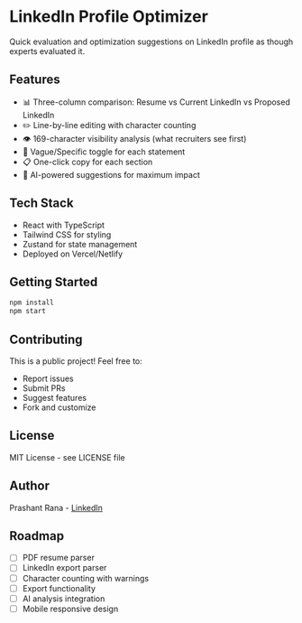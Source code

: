 # LinkedIn Profile Optimizer

Quick evaluation and optimization suggestions on LinkedIn profile as though experts evaluated it.

## Features

- 📊 Three-column comparison: Resume vs Current LinkedIn vs Proposed LinkedIn
- ✏️ Line-by-line editing with character counting
- 👁️ 169-character visibility analysis (what recruiters see first)
- 🎯 Vague/Specific toggle for each statement
- 📋 One-click copy for each section
- 🤖 AI-powered suggestions for maximum impact

## Tech Stack

- React with TypeScript
- Tailwind CSS for styling
- Zustand for state management
- Deployed on Vercel/Netlify

## Getting Started

```bash
npm install
npm start
```

## Contributing

This is a public project! Feel free to:
- Report issues
- Submit PRs
- Suggest features
- Fork and customize

## License

MIT License - see LICENSE file

## Author

Prashant Rana - [LinkedIn](https://www.linkedin.com/in/prashant-rana/)

## Roadmap

- [ ] PDF resume parser
- [ ] LinkedIn export parser
- [ ] Character counting with warnings
- [ ] Export functionality
- [ ] AI analysis integration
- [ ] Mobile responsive design